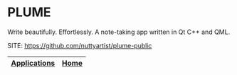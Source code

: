 # PLUME

 Write beautifully. Effortlessly. A note-taking app written in Qt C++ and QML.

 SITE: https://github.com/nuttyartist/plume-public

 | [Applications](https://portable-linux-apps.github.io/apps.html) | [Home](https://portable-linux-apps.github.io)
 | --- | --- |

